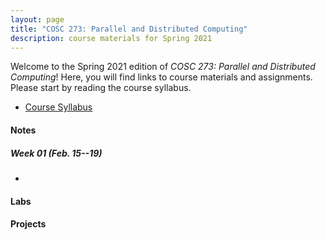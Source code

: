 ```yaml
---
layout: page
title: "COSC 273: Parallel and Distributed Computing"
description: course materials for Spring 2021
---
```


Welcome to the Spring 2021 edition of *COSC 273: Parallel and Distributed Computing*! Here, you will find links to course materials and assignments. Please start by reading the course syllabus.

+ [Course Syllabus](./syllabus/)

#### Notes

##### Week 01 (Feb. 15--19)

+ 

#### Labs

<!-- + [Lab 01: Hello, Graphics!](./labs/01-hello-graphics/) -->

#### Projects
